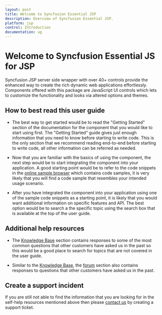 ```yaml
---
layout: post
title: Welcome to Syncfusion Essential JSP
description: Overview of Syncfusion Essential JSP.
platform: jsp
control: Introduction
documentation: ug
---
```


# Welcome to Syncfusion Essential JS for JSP

Syncfusion JSP server side wrapper with over 40+ controls provide the enhanced way to create the rich dynamic web applications effortlessly. Components offered with this package are JavaScript UI controls which lets to customize the functionality and looks via altered options and themes.    

## How to best read this user guide

* The best way to get started would be to read the "Getting Started" section of the documentation for the component that you would like to start using first. The "Getting Started" guide gives just enough information that you need to know before starting to write code. This is the only section that we recommend reading end-to-end before starting to write code, all other information can be referred as needed.

* Now that you are familiar with the basics of using the component, the next step would be to start integrating the component into your application. A good starting point would be to refer to the code snippets in the [online sample browser](http://jsp.syncfusion.com/) which contains code samples, it is very likely that you will find a code sample that resembles your intended usage scenario. 

* After you have integrated the component into your application using one of the sample code snippets as a starting point, it is likely that you would want additional information on specific features and API. The best option would be to search a the specific topic using the search box that is available at the top of the user guide.

## Additional help resources

* The [Knowledge Base](http://www.syncfusion.com/kb/jsp) section contains responses to some of the most common questions that other customers have asked us in the past so this would be a good place to search for topics that are not covered in the user guide.

* Similar to the [Knowledge Base](http://www.syncfusion.com/kb/jsp), the [forum](https://www.syncfusion.com/forums/jsp) section also contains responses to questions that other customers have asked us in the past.

## Create a support incident

If you are still not able to find the information that you are looking for in the self-help resources mentioned above then please [contact us](http://www.syncfusion.com/support/) by creating a support ticket.


